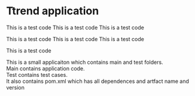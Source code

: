 # Ttrend application

This is a test code
This is a test code
This is a test code

This is a test code
This is a test code
This is a test code

This is a test code

This is a small applicaiton which contains main and test folders.  
Main contains application code.  
Test contains test cases.  
It also contains pom.xml which has all dependences and artfact name and version

